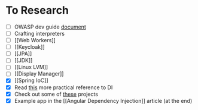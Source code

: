 # To Research
- [ ] OWASP dev guide [document](https://github.com/OWASP/DevGuide)
- [ ] Crafting interpreters
- [ ] [[Web Workers]]
- [ ] [[Keycloak]]
- [ ] [[JPA]]
- [ ] [[JDK]]
- [ ] [[Linux LVM]]
- [ ] [[Display Manager]]
- [x] [[Spring IoC]]
- [x] Read [this](https://angular.io/guide/dependency-injection-in-action) more practical reference to DI
- [x] Check out some of [these](https://angular.io/guide/example-apps-list) projects
- [x] Example app in the [[Angular Dependency Injection]] article (at the end)
